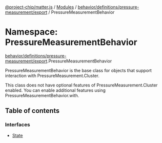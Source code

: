 [@project-chip/matter.js](../README.md) / [Modules](../modules.md) / [behavior/definitions/pressure-measurement/export](behavior_definitions_pressure_measurement_export.md) / PressureMeasurementBehavior

# Namespace: PressureMeasurementBehavior

[behavior/definitions/pressure-measurement/export](behavior_definitions_pressure_measurement_export.md).PressureMeasurementBehavior

PressureMeasurementBehavior is the base class for objects that support interaction with PressureMeasurement.Cluster.

This class does not have optional features of PressureMeasurement.Cluster enabled. You can enable additional
features using PressureMeasurementBehavior.with.

## Table of contents

### Interfaces

- [State](../interfaces/behavior_definitions_pressure_measurement_export.PressureMeasurementBehavior.State.md)
